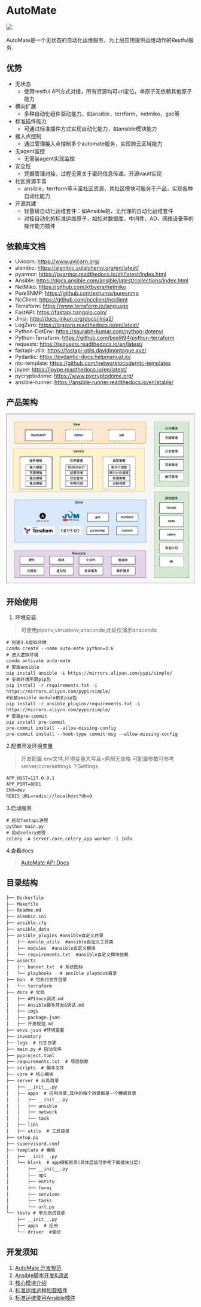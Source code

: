 # AutoMate
![](https://wedoc.canway.net/imgs/img/嘉为蓝鲸.jpg)

AutoMate是一个无状态的自动化运维服务，为上层应用提供运维动作的Restful服务.

## 优势
- 无状态
    - 使用restful API方式对接，所有资源均可uri定位，单原子无依赖其他原子能力
- 横向扩展
    - 多种自动化组件驱动能力，如ansible，terrform，netmiko，gse等
- 标准插件能力
    - 可通过标准插件方式实现自动化能力，如ansible模块能力
- 接入点控制
    - 通过管理接入点控制多个automate服务，实现跨云区域能力
- 无agent监控
    - 无需装agent实现监控
- 安全性
    - 凭据管理对接，过程无需关于密码信息传递。开源vault实现
- 社区资源丰富
    - ansible，terrform等丰富社区资源，其社区模块可服务于产品，实现各种自动化能力
- 开源共建
    - 轻量级自动化运维套件：如Ansible的，无代理的自动化运维套件
    - 对接自动化的标准运维原子，如如对数据库、中间件、AD、网络设备等的操作能力插件

## 依赖库文档

* Uvicorn: https://www.uvicorn.org/
* alembic: https://alembic.sqlalchemy.org/en/latest/
* pyarmor: https://pyarmor.readthedocs.io/zh/latest/index.html
* Ansible: https://docs.ansible.com/ansible/latest/collections/index.html
* NetMiko: https://github.com/ktbyers/netmiko
* PureSNMP: https://github.com/exhuma/puresnmp
* NcClient: https://github.com/ncclient/ncclient
* Terraform: https://www.terraform.io/language
* FastAPI: https://fastapi.tiangolo.com/
* Jinja: http://docs.jinkan.org/docs/jinja2/
* LogZero: https://logzero.readthedocs.io/en/latest/
* Python-DotEnv: https://saurabh-kumar.com/python-dotenv/
* Python-Terraform: https://github.com/beelit94/python-terraform
* requests: https://requests.readthedocs.io/en/latest/
* fastapi-utils: https://fastapi-utils.davidmontague.xyz/
* Pydantic: https://pydantic-docs.helpmanual.io/
* ntc-template: https://github.com/networktocode/ntc-templates
* jpype: https://jpype.readthedocs.io/en/latest/
* pycryptodome: https://www.pycryptodome.org/
* ansible-runner: https://ansible-runner.readthedocs.io/en/stable/

## 产品架构
![automate产品架构](./docs/imgs/automate.drawio.png)

## 开始使用

1. 环境安装

> 可使用pipenv,virtualenv,anaconda,此处仅演示anaconda

```shell
# 创建3.6虚拟环境
conda create --name auto-mate python=3.6
# 进入虚拟环境
conda activate auto-mate
# 安装ansible
pip install ansible -i https://mirrors.aliyun.com/pypi/simple/
# 安装环境所需pip包
pip install -r requirements.txt -i https://mirrors.aliyun.com/pypi/simple/
#安装ansible module相关pip包
pip install -r ansible_plugins/requirements.txt -i https://mirrors.aliyun.com/pypi/simple/
# 安装pre-commit
pip install pre-commit
pre-commit install --allow-missing-config
pre-commit install --hook-type commit-msg --allow-missing-config

```

2.配置开发环境变量
> 开发配置.env文件,环境变量大写且=两侧无空格
> 可配置参数可参考server/core/settings 下Settings

```shell
APP_HOST=127.0.0.1
APP_PORT=8081
ENV=dev
REDIS_URL=redis://localhost?db=0
```

3.启动服务

```shell
# 启动fastapi进程
python main.py
# 启动celery进程
celery -A server.core.celery_app worker -l info
```

4.查看docs
> [AutoMate API Docs](http://127.0.0.1:8081/docs)


## 目录结构
```markdown
├── Dockerfile
├── Makefile
├── Readme.md
├── alembic.ini
├── ansible.cfg
├── ansible_data 
├── ansible_plugins #ansible自定义目录
│   ├── module_utils  #ansible自定义工具类
│   ├── modules  #ansible自定义模块
│   └── requirements.txt  #ansible自定义模块依赖
├── asserts
│   ├── banner.txt  # 系统图标
│   └── playbooks   # ansible playbook目录
├── bin  # 可执行文件目录
│   └── terraform  
├── docs # 文档
│   ├── APIdocs调试.md
│   ├── Ansible脚本开发&调试.md
│   ├── imgs
│   ├── package.json
│   ├── 开发规范.md
├── envs.json #环境变量
├── inventory
├── logs  # 日志目录
├── main.py # 启动文件
├── pyproject.toml
├── requirements.txt  # 项目依赖
├── scripts  # 脚本文件
├── core # 核心模块
├── server # 业务目录
│   ├── __init__.py
│   ├── apps  # 应用目录,其中的每个目录都是一个模板目录
│   │   ├── __init__.py
│   │   ├── ansible
│   │   ├── network
│   │   ├── task
│   ├── libs 
│   ├── utils  # 工具目录
├── setup.py 
├── supervisord.conf
├── template # 模板
│   ├── __init__.py
│   └── blank  # app模板目录(具体层级可参考下面模块分层)
│       ├── __init__.py
│       ├── api 
│       ├── entity 
│       ├── forms 
│       ├── services 
│       ├── tasks 
│       └── url.py
└── tests # 单元测试目录
    ├── __init__.py
    ├── apps  # 应用
    └── driver  #驱动


```

## 开发须知

1. [AutoMate 开发规范](./docs/开发规范.md)
2. [Ansible脚本开发&调试](./docs/Ansible脚本开发&调试.md)
3. [核心模块介绍](./core/Readme.md)
4. [标准运维远程加载插件](./docs/标准运维远程加载插件.md)
5. [标准运维使用Ansible插件](./docs/标准运维使用Ansible插件.md)



